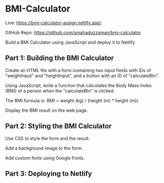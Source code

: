 # BMI-Calculator

Live: https://bmi-calculator-assign.netlify.app/

GitHub Repo: https://github.com/smahaduzzaman/bmi-calculator

Build a BMI Calculator using JavaScript and deploy it to Netlify

## Part 1: Building the BMI Calculator

Create an HTML file with a form containing two input fields with IDs of "weightInput" and "heightInput", and a button with an ID of "calculateBtn".

Using JavaScript, write a function that calculates the Body Mass Index (BMI) of a person when the "calculateBtn" is clicked.

The BMI formula is: BMI = weight (kg) / (height (m) * height (m)).

Display the BMI result on the web page.

 

## Part 2: Styling the BMI Calculator 

Use CSS to style the form and the result.

Add a background image to the form.

Add custom fonts using Google Fonts.

 

## Part 3: Deploying to Netlify
